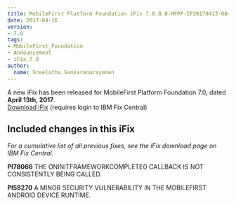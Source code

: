 ```yaml
---
title: MobileFirst Platform Foundation iFix 7.0.0.0-MFPF-IF20170413-0843 released
date: 2017-04-16
version:
- 7.0
tags:
- MobileFirst_Foundation
- Announcement
- iFix_7.0
author:
  name: Sreelatha Sankaranarayanan
---
```

A new iFix has been released for MobileFirst Platform Foundation 7.0, dated **April 13th, 2017**.  
[Download iFix](http://www.ibm.com/support/fixcentral/swg/quickorder?parent=ibm%7EOther%2Bsoftware&product=ibm/Other+software/IBM+MobileFirst+Platform+Foundation&release=7.0.0.0&platform=All&function=all&source=fc) (requires login to IBM Fix Central)

## Included changes in this iFix
*For a cumulative list of all previous fixes, see the iFix download page on IBM Fix Central.*

**PI78066** THE ONINITFRAMEWORKCOMPLETE() CALLBACK IS NOT CONSISTENTLY  BEING CALLED.

**PI58270** A MINOR SECURITY VULNERABILITY IN THE MOBILEFIRST ANDROID DEVICE RUNTIME.
